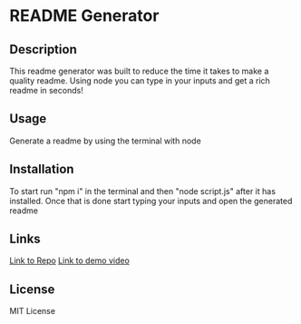 
# README Generator



## Description
This readme generator was built to reduce the time it takes to make a quality readme. Using node you can type in your inputs and get a rich readme in seconds!

## Usage 
Generate a readme by using the terminal with node

## Installation
To start run "npm i" in the terminal and then "node script.js" after it has installed. Once that is done start typing your inputs and open the generated readme



## Links
[Link to Repo](https://github.com/WilliamHirschh/README-Project)
[Link to demo video](https://drive.google.com/file/d/18DZU6Spkihl8ie4V1MwutN4gne-LLyb6/view?usp=sharing)

## License
MIT License
